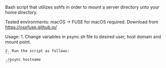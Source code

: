 Bash script that utilizes sshfs in order to mount a server directory unto your home directory.

Tested environments:
    macOS -> FUSE for macOS required. Download from https://osxfuse.github.io/
    
Usage: 
    1. Change variables in psync.sh file to desired user, host domain  and mount point.
    
    2. Run the script as follows:
    ```
    ./psync hostname
    ```

